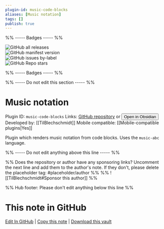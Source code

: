 ```yaml
---
plugin-id: music-code-blocks
aliases: [Music notation]
tags: []
publish: true
---
```


%% ----- Badges ----- %%

![GitHub all releases](https://img.shields.io/github/downloads/TilBlechschmidt/obsidian-plugin-abcjs/total?color=573E7A&logo=github&style=for-the-badge)  
![GitHub manifest version](https://img.shields.io/github/manifest-json/v/TilBlechschmidt/obsidian-plugin-abcjs?color=573E7A&logo=github&style=for-the-badge)  
![GitHub issues by-label](https://img.shields.io/github/issues/TilBlechschmidt/obsidian-plugin-abcjs/help%20wanted?color=573E7A&logo=github&style=for-the-badge)  
![GitHub Repo stars](https://img.shields.io/github/stars/TilBlechschmidt/obsidian-plugin-abcjs?color=573E7A&logo=github&style=for-the-badge)

%% ----- Badges ----- %%

%% ----- Do not edit this section ----- %%

# Music notation

Plugin ID: `music-code-blocks`
Links: [GitHub repository](https://github.com/TilBlechschmidt/obsidian-plugin-abcjs) or [<button id=HH>Open in Obsidian</button>](obsidian://show-plugin?id=music-code-blocks)
Developed by: [[TilBlechschmidt]]
Mobile compatible: [[Mobile-compatible plugins|Yes]]

Plugin which renders music notation from code blocks. Uses the `music-abc` language.

%% ----- Do not edit anything above this line ----- %%

%% Does the repository or author have any sponsoring links? Uncomment the next line and add them to the author's note. If they don't, please delete the placeholder tag: #placeholder/author %%
%% ![[TilBlechschmidt#Sponsor this author]] %%

%% Hub footer: Please don't edit anything below this line %%

# This note in GitHub

<span class="git-footer">[Edit In GitHub](https://github.dev/obsidian-community/obsidian-hub/blob/main/02%20-%20Community%20Expansions/02.05%20All%20Community%20Expansions/Plugins/music-code-blocks.md "git-hub-edit-note") | [Copy this note](https://raw.githubusercontent.com/obsidian-community/obsidian-hub/main/02%20-%20Community%20Expansions/02.05%20All%20Community%20Expansions/Plugins/music-code-blocks.md "git-hub-copy-note") | [Download this vault](https://github.com/obsidian-community/obsidian-hub/archive/refs/heads/main.zip "git-hub-download-vault") </span>
